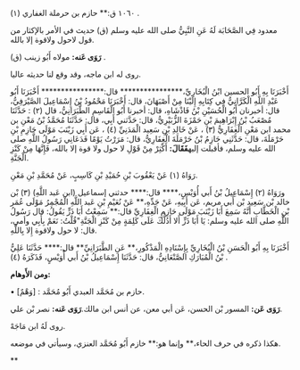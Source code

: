 ١٠٦٠ ق:** حازم بن حرملة الغفاري (١) .

معدود فِي الصَّحَابَة لَهُ عَنِ النَّبِيُّ صلى الله عليه وسلم (ق) حديث في الأمر بالإكثار من قول لاحول ولاقوة إلا بالله.

**رَوَى عَنه:** مولاه أَبُو زينب (ق) .

روى له ابن ماجه، وقد وقع لنا حديثه عاليا.

أَخْبَرَنَا بِهِ أَبُو الحسين ابْنُ الْبُخَارِيِّ،**************** قال:**************** أَخْبَرَنَا أَبُو عَبْدِ اللَّهِ الْكَرَّانِيُّ فِي كِتَابِهِ إِلَيْنَا مِنْ أَصْبَهَانَ، قال: أَخْبَرَنَا مَحْمُودُ بْنُ إِسْمَاعِيلَ الصَّيْرَفِيُّ، قال: أخبرنان أَبُو الْحُسَيْنِ بْنُ فَاذْشَاهِ، قال: أخبرنا أَبُو الْقَاسِمِ الطَّبَرَانِيُّ، قال (٢) : حَدَّثَنَا مُصْعَبُ بْنُ إِبْرَاهِيمَ بْنِ حَمْزَةَ الزُّبَيْرِيُّ، قال: حَدَّثني أَبِي، قال: حَدَّثَنَا مُحَمَّدُ بْنُ مَعْنِ بن محمد ابن مَعْنِ الْغِفَارِيُّ (٣) ، عَنْ خَالِدِ بْنِ سَعِيد الْمَدَنِيِّ (٤) ، عَن أَبِي زَيْنَبَ مَوْلَى حَازِمِ بْنِ حَرْمَلَةَ، قال: حَدَّثَنِي حَازِمُ بْنُ حَرْمَلَةَ الْغِفَارِيُّ، قال: مَرَرْتُ يَوْمًا فَدَعَانِي رَسُولُ اللَّهِ صلى الله عليه وسلم، فأقبلت إليه**فَقَالَ:** أَكْثِرْ مِنْ قَوْلِ لا حول ولا قوة إلا بالله، فَإِنَّهَا مِنْ كَنْزِ الْجَنَّةِ.

رَوَاهُ (١) عَنْ يَعْقُوبَ بْنِ حُمَيْدِ بْنِ كَاسِبٍ، عَنْ مُحَمَّدِ بْنِ مَعْنِ.

ورَوَاهُ (٢) إِسْمَاعِيلُ بْنُ أَبي أُوَيْسٍ،**** قال:**** حدثني إسماعيل (ابن عَبد اللَّهِ) (٣) بْن خالد بْن سَعِيد بْن أَبي مريم، عَن أَبِيهِ، عَنْ جَدِّهِ،** عَنْ نُعَيْمِ بْنِ عَبد اللَّهِ الْمُجْمِرُ مَوْلَى عُمَر بْنِ الْخَطَّابِ أَنَّهُ سَمِعَ أَبَا زَيْنَبَ مَوْلَى حَازِمٍ الْغِفَارِيِّ قال:** سَمِعْتُ أَبَا ذَرٍّ يَقُولُ: قال رَسُولُ اللَّهِ صلى الله عليه وسلم: يَا أَبَا ذَرٍّ أَلا أَدُلُّكَ عَلَى كَلِمَةٍ مِنْ كَنْزِ الْجَنَّةِ"قُلْتُ: نَعَمْ بِأَبِي وأمي، قال: لا حول ولاقوة إِلا بِاللَّهِ.

أَخْبَرَنَا بِهِ أَبُو الْحَسَنِ بْنُ الْبُخَارِيِّ بِإِسْنَادِهِ الْمَذْكُورِ،** عَنِ الطَّبَرَانِيِّ** قال:**** حَدَّثَنَا عَلِيُّ بْنُ الْمُبَارَكِ الصَّنْعَانِيُّ، قال: حَدَّثَنَا إِسْمَاعِيلُ بْنُ أَبي أُوَيْسٍ، فَذَكَرَهُ (٤) .

**ومن الأَوهام:**

• [وَهْمٌ] : حازم بن مُحَمَّد العبدي أَبُو مُحَمَّد.

**رَوَى عَن:** المسور بْن الحسن، عَن أبي معن، عن أنس ابن مالك.**رَوَى عَنه:** نصر بْن علي.

روى لَهُ ابن مَاجَهْ.

هكذا ذكره في حرف الحاء،** وإنما هو:** خازم أَبُو مُحَمَّد العنزي، وسيأتي في موضعه.

**